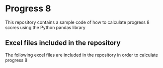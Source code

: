 # Progress 8

This repository contains a sample code of how to calculate progress 8 scores using the Python pandas library

## Excel files included in the repository

The following excel files are included in the repository in order to calculate progress 8

